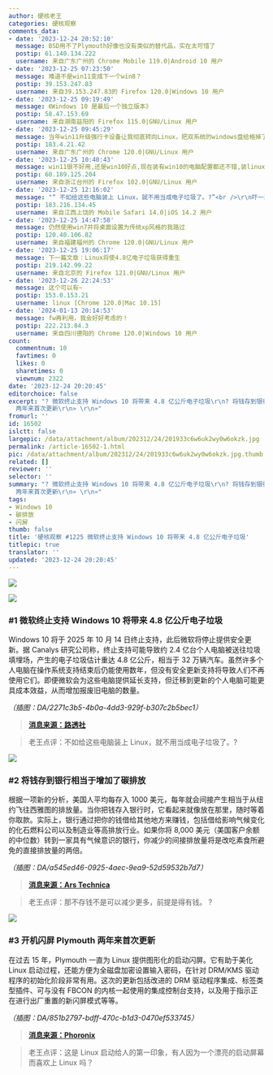 ```yaml
---
author: 硬核老王
categories: 硬核观察
comments_data:
- date: '2023-12-24 20:52:10'
  message: BSD用不了Plymouth好像也没有类似的替代品，实在太可惜了
  postip: 61.140.134.222
  username: 来自广东广州的 Chrome Mobile 119.0|Android 10 用户
- date: '2023-12-25 07:23:50'
  message: 难道不是win11变成下一个win8？
  postip: 39.153.247.83
  username: 来自39.153.247.83的 Firefox 120.0|Windows 10 用户
- date: '2023-12-25 09:19:49'
  message: 《Windows 10 是最后一个独立版本》
  postip: 58.47.153.69
  username: 来自湖南益阳的 Firefox 115.0|GNU/Linux 用户
- date: '2023-12-25 09:45:29'
  message: 当年win11升级强行卡设备让我彻底转向Linux，把双系统的windows盘给格掉了
  postip: 183.4.21.42
  username: 来自广东广州的 Chrome 120.0|GNU/Linux 用户
- date: '2023-12-25 10:40:43'
  message: win11很不好用,还是win10好点,现在装有win10的电脑配置都还不错,装linux还是很好的!
  postip: 60.189.125.204
  username: 来自浙江台州的 Firefox 102.0|GNU/Linux 用户
- date: '2023-12-25 12:16:02'
  message: "“ 不如给这些电脑装上 Linux，就不用当成电子垃圾了。?”<br />\r\n吓一跳<br />\r\n?桌面 +拱门•雷丽克斯 启动！"
  postip: 183.216.134.45
  username: 来自江西上饶的 Mobile Safari 14.0|iOS 14.2 用户
- date: '2023-12-25 14:47:58'
  message: 仍然使用win7并将桌面设置为传统xp风格的我路过
  postip: 120.40.106.82
  username: 来自福建福州的 Chrome 120.0|GNU/Linux 用户
- date: '2023-12-25 19:06:17'
  message: 下一篇文章：Linux将使4.8亿电子垃圾获得重生
  postip: 219.142.99.22
  username: 来自北京的 Firefox 121.0|GNU/Linux 用户
- date: '2023-12-26 22:24:53'
  message: 这个可以有~
  postip: 153.0.153.21
  username: linux [Chrome 120.0|Mac 10.15]
- date: '2024-01-13 20:14:53'
  message: fw再利用，我会好好考虑的！
  postip: 222.213.84.3
  username: 来自四川德阳的 Chrome 120.0|Windows 10 用户
count:
  commentnum: 10
  favtimes: 0
  likes: 0
  sharetimes: 0
  viewnum: 2322
date: '2023-12-24 20:20:45'
editorchoice: false
excerpt: "? 微软终止支持 Windows 10 将带来 4.8 亿公斤电子垃圾\r\n? 将钱存到银行相当于增加了碳排放\r\n? 开机闪屏 Plymouth
  两年来首次更新\r\n» \r\n»"
fromurl: ''
id: 16502
islctt: false
largepic: /data/attachment/album/202312/24/201933c6w6uk2wy0w6okzk.jpg
permalink: /article-16502-1.html
pic: /data/attachment/album/202312/24/201933c6w6uk2wy0w6okzk.jpg.thumb.jpg
related: []
reviewer: ''
selector: ''
summary: "? 微软终止支持 Windows 10 将带来 4.8 亿公斤电子垃圾\r\n? 将钱存到银行相当于增加了碳排放\r\n? 开机闪屏 Plymouth
  两年来首次更新\r\n» \r\n»"
tags:
- Windows 10
- 碳排放
- 闪屏
thumb: false
title: '硬核观察 #1225 微软终止支持 Windows 10 将带来 4.8 亿公斤电子垃圾'
titlepic: true
translator: ''
updated: '2023-12-24 20:20:45'
---
```


![](/data/attachment/album/202312/24/201933c6w6uk2wy0w6okzk.jpg)


![](/data/attachment/album/202312/24/201944zz8znaac6wwcw7cd.png)


### #1 微软终止支持 Windows 10 将带来 4.8 亿公斤电子垃圾


Windows 10 将于 2025 年 10 月 14 日终止支持，此后微软将停止提供安全更新。据 Canalys 研究公司称，终止支持可能导致约 2.4 亿台个人电脑被送往垃圾填埋场，产生的电子垃圾估计重达 4.8 亿公斤，相当于 32 万辆汽车。虽然许多个人电脑在操作系统支持结束后仍能使用数年，但没有安全更新支持将导致人们不再使用它们。即便微软会为这些电脑提供延长支持，但迁移到更新的个人电脑可能更具成本效益，从而增加报废旧电脑的数量。


*（插图：DA/2271c3b5-4b0a-4dd3-929f-b307c2b5bec1）*



> 
> **[消息来源：路透社](https://www.reuters.com/technology/microsoft-ending-support-windows-10-could-send-240-mln-pcs-landfills-report-2023-12-21/)**
> 
> 
> 



> 
> 老王点评：不如给这些电脑装上 Linux，就不用当成电子垃圾了。?
> 
> 
> 


![](/data/attachment/album/202312/24/202006nx11u4600m6k6pmz.png)


### #2 将钱存到银行相当于增加了碳排放


根据一项新的分析，美国人平均每存入 1000 美元，每年就会间接产生相当于从纽约飞往西雅图的排放量。当你把钱存入银行时，它看起来就像放在那里，随时等着你取款。实际上，银行通过把你的钱借给其他地方来赚钱，包括借给影响气候变化的化石燃料公司以及制造业等高排放行业。如果你将 8,000 美元（美国客户余额的中位数）转到一家具有气候意识的银行，你减少的间接排放量将是改吃素食所避免的直接排放量的两倍。


*（插图：DA/a545ed46-0925-4aec-9ea9-52d59532b7d7）*



> 
> **[消息来源：Ars Technica](https://arstechnica.com/tech-policy/2023/12/banks-use-your-deposits-to-loan-money-to-fossil-fuel-emissions-heavy-firms/)**
> 
> 
> 



> 
> 老王点评：那不存钱不是可以减少更多，前提是得有钱。 ?
> 
> 
> 


![](/data/attachment/album/202312/24/202025pp8f4fnvlnvmmtyd.png)


### #3 开机闪屏 Plymouth 两年来首次更新


在过去 15 年，Plymouth 一直为 Linux 提供图形化的启动闪屏。它有助于美化 Linux 启动过程，还能方便为全磁盘加密设置输入密码，在针对 DRM/KMS 驱动程序的初始化阶段非常有用。这次的更新包括改进的 DRM 驱动程序集成、标签类型插件、可与没有 FBCON 的内核一起使用的集成控制台支持，以及用于指示正在进行出厂重置的新闪屏模式等等。


*（插图：DA/851b2797-bdff-470c-b1d3-0470ef533745）*



> 
> **[消息来源：Phoronix](https://www.phoronix.com/news/Plymouth-2023-Release)**
> 
> 
> 



> 
> 老王点评：这是 Linux 启动给人的第一印象，有人因为一个漂亮的启动屏幕而喜欢上 Linux 吗？
> 
> 
>